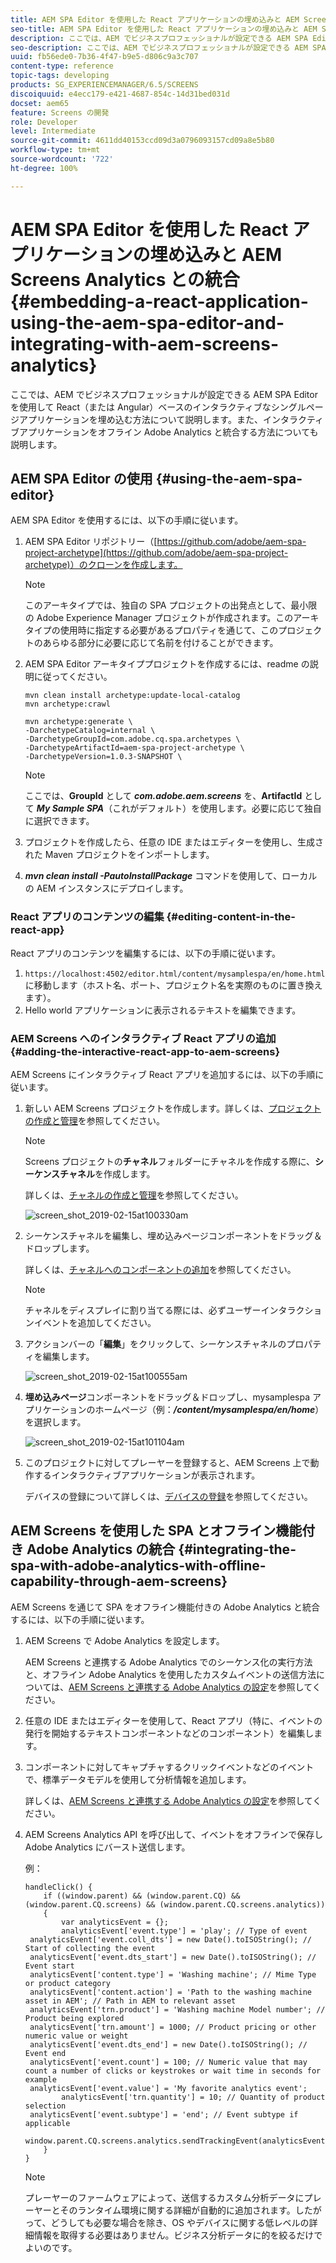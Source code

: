 ```yaml
---
title: AEM SPA Editor を使用した React アプリケーションの埋め込みと AEM Screens Analytics との統合
seo-title: AEM SPA Editor を使用した React アプリケーションの埋め込みと AEM Screens Analytics との統合
description: ここでは、AEM でビジネスプロフェッショナルが設定できる AEM SPA Editor を使用して React（または Angular）ベースのインタラクティブなシングルページアプリケーションを埋め込む方法について説明します。また、インタラクティブアプリケーションをオフライン Adobe Analytics と統合する方法についても説明します。
seo-description: ここでは、AEM でビジネスプロフェッショナルが設定できる AEM SPA Editor を使用して React（または Angular）ベースのインタラクティブなシングルページアプリケーションを埋め込む方法について説明します。また、インタラクティブアプリケーションをオフライン Adobe Analytics と統合する方法についても説明します。
uuid: fb56ede0-7b36-4f47-b9e5-d806c9a3c707
content-type: reference
topic-tags: developing
products: SG_EXPERIENCEMANAGER/6.5/SCREENS
discoiquuid: e4ecc179-e421-4687-854c-14d31bed031d
docset: aem65
feature: Screens の開発
role: Developer
level: Intermediate
source-git-commit: 4611dd40153ccd09d3a0796093157cd09a8e5b80
workflow-type: tm+mt
source-wordcount: '722'
ht-degree: 100%

---
```



# AEM SPA Editor を使用した React アプリケーションの埋め込みと AEM Screens Analytics との統合 {#embedding-a-react-application-using-the-aem-spa-editor-and-integrating-with-aem-screens-analytics}

ここでは、AEM でビジネスプロフェッショナルが設定できる AEM SPA Editor を使用して React（または Angular）ベースのインタラクティブなシングルページアプリケーションを埋め込む方法について説明します。また、インタラクティブアプリケーションをオフライン Adobe Analytics と統合する方法についても説明します。

## AEM SPA Editor の使用 {#using-the-aem-spa-editor}

AEM SPA Editor を使用するには、以下の手順に従います。

1. AEM SPA Editor リポジトリー（[https://github.com/adobe/aem-spa-project-archetype](https://github.com/adobe/aem-spa-project-archetype)）のクローンを作成します。

   >[!NOTE]
   >
   >このアーキタイプでは、独自の SPA プロジェクトの出発点として、最小限の Adobe Experience Manager プロジェクトが作成されます。このアーキタイプの使用時に指定する必要があるプロパティを通じて、このプロジェクトのあらゆる部分に必要に応じて名前を付けることができます。

1. AEM SPA Editor アーキタイププロジェクトを作成するには、readme の説明に従ってください。

   ```
   mvn clean install archetype:update-local-catalog
   mvn archetype:crawl
   
   mvn archetype:generate \
   -DarchetypeCatalog=internal \
   -DarchetypeGroupId=com.adobe.cq.spa.archetypes \
   -DarchetypeArtifactId=aem-spa-project-archetype \
   -DarchetypeVersion=1.0.3-SNAPSHOT \
   ```

   >[!NOTE]
   >
   >ここでは、**GroupId** として ***com.adobe.aem.screens*** を、**ArtifactId** として ***My Sample SPA***（これがデフォルト）を使用します。必要に応じて独自に選択できます。

1. プロジェクトを作成したら、任意の IDE またはエディターを使用し、生成された Maven プロジェクトをインポートします。
1. ***mvn clean install -PautoInstallPackage*** コマンドを使用して、ローカルの AEM インスタンスにデプロイします。

### React アプリのコンテンツの編集 {#editing-content-in-the-react-app}

React アプリのコンテンツを編集するには、以下の手順に従います。

1. `https://localhost:4502/editor.html/content/mysamplespa/en/home.html` に移動します（ホスト名、ポート、プロジェクト名を実際のものに置き換えます）。
1. Hello world アプリケーションに表示されるテキストを編集できます。

### AEM Screens へのインタラクティブ React アプリの追加 {#adding-the-interactive-react-app-to-aem-screens}

AEM Screens にインタラクティブ React アプリを追加するには、以下の手順に従います。

1. 新しい AEM Screens プロジェクトを作成します。詳しくは、[プロジェクトの作成と管理](creating-a-screens-project.md)を参照してください。

   >[!NOTE]
   >
   >Screens プロジェクトの&#x200B;**チャネル**&#x200B;フォルダーにチャネルを作成する際に、**シーケンスチャネル**&#x200B;を作成します。
   >
   >
   >詳しくは、[チャネルの作成と管理](managing-channels.md)を参照してください。

   ![screen_shot_2019-02-15at100330am](assets/screen_shot_2019-02-15at100330am.png)

1. シーケンスチャネルを編集し、埋め込みページコンポーネントをドラッグ＆ドロップします。

   詳しくは、[チャネルへのコンポーネントの追加](adding-components-to-a-channel.md)を参照してください。

   >[!NOTE]
   >
   >チャネルをディスプレイに割り当てる際には、必ずユーザーインタラクションイベントを追加してください。

1. アクションバーの「**編集**」をクリックして、シーケンスチャネルのプロパティを編集します。

   ![screen_shot_2019-02-15at100555am](assets/screen_shot_2019-02-15at100555am.png)

1. **埋め込みページ**&#x200B;コンポーネントをドラッグ＆ドロップし、mysamplespa アプリケーションのホームページ（例：***/content/mysamplespa/en/home***）を選択します。

   ![screen_shot_2019-02-15at101104am](assets/screen_shot_2019-02-15at101104am.png)

1. このプロジェクトに対してプレーヤーを登録すると、AEM Screens 上で動作するインタラクティブアプリケーションが表示されます。

   デバイスの登録について詳しくは、[デバイスの登録](device-registration.md)を参照してください。

## AEM Screens を使用した SPA とオフライン機能付き Adobe Analytics の統合 {#integrating-the-spa-with-adobe-analytics-with-offline-capability-through-aem-screens}

AEM Screens を通じて SPA をオフライン機能付きの Adobe Analytics と統合するには、以下の手順に従います。

1. AEM Screens で Adobe Analytics を設定します。

   AEM Screens と連携する Adobe Analytics でのシーケンス化の実行方法と、オフライン Adobe Analytics を使用したカスタムイベントの送信方法については、[AEM Screens と連携する Adobe Analytics の設定](configuring-adobe-analytics-aem-screens.md)を参照してください。

1. 任意の IDE またはエディターを使用して、React アプリ（特に、イベントの発行を開始するテキストコンポーネントなどのコンポーネント）を編集します。
1. コンポーネントに対してキャプチャするクリックイベントなどのイベントで、標準データモデルを使用して分析情報を追加します。

   詳しくは、[AEM Screens と連携する Adobe Analytics の設定](configuring-adobe-analytics-aem-screens.md)を参照してください。

1. AEM Screens Analytics API を呼び出して、イベントをオフラインで保存し Adobe Analytics にバースト送信します。

   例：

   ```
   handleClick() {
       if ((window.parent) && (window.parent.CQ) && (window.parent.CQ.screens) && (window.parent.CQ.screens.analytics))
       {
           var analyticsEvent = {};
           analyticsEvent['event.type'] = 'play'; // Type of event
    analyticsEvent['event.coll_dts'] = new Date().toISOString(); // Start of collecting the event
    analyticsEvent['event.dts_start'] = new Date().toISOString(); // Event start
    analyticsEvent['content.type'] = 'Washing machine'; // Mime Type or product category
    analyticsEvent['content.action'] = 'Path to the washing machine asset in AEM'; // Path in AEM to relevant asset
    analyticsEvent['trn.product'] = 'Washing machine Model number'; // Product being explored
    analyticsEvent['trn.amount'] = 1000; // Product pricing or other numeric value or weight
    analyticsEvent['event.dts_end'] = new Date().toISOString(); // Event end
    analyticsEvent['event.count'] = 100; // Numeric value that may count a number of clicks or keystrokes or wait time in seconds for example
    analyticsEvent['event.value'] = 'My favorite analytics event';
           analyticsEvent['trn.quantity'] = 10; // Quantity of product selection
    analyticsEvent['event.subtype'] = 'end'; // Event subtype if applicable
    window.parent.CQ.screens.analytics.sendTrackingEvent(analyticsEvent);
       }
   }
   ```

   >[!NOTE]
   >
   >プレーヤーのファームウェアによって、送信するカスタム分析データにプレーヤーとそのランタイム環境に関する詳細が自動的に追加されます。したがって、どうしても必要な場合を除き、OS やデバイスに関する低レベルの詳細情報を取得する必要はありません。ビジネス分析データに的を絞るだけでよいのです。

